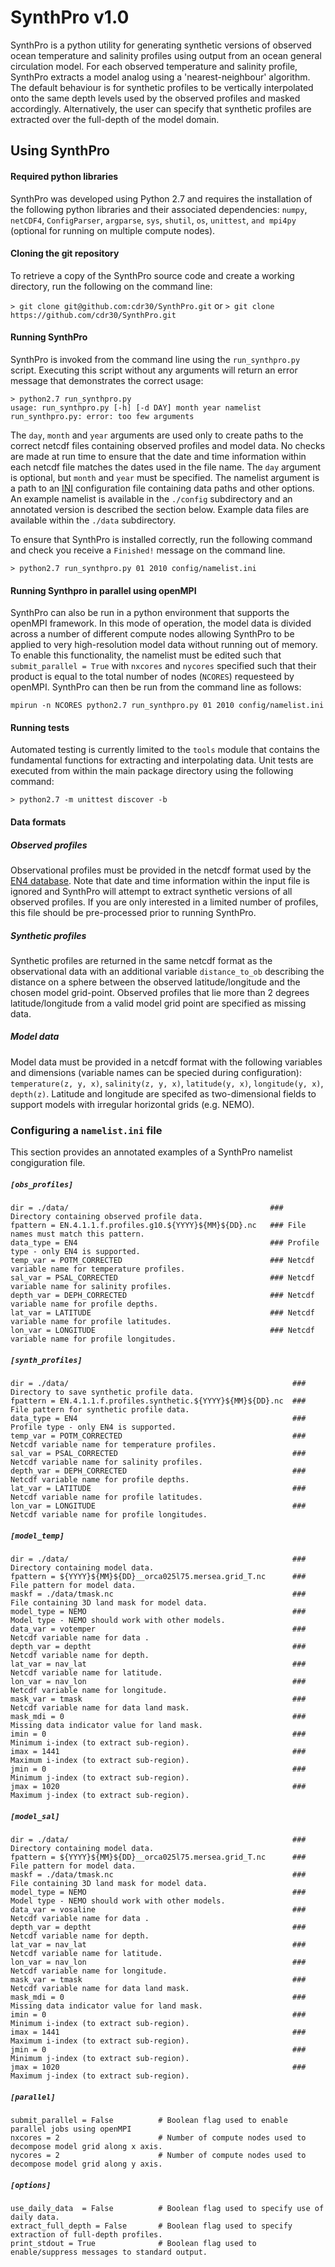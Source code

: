 # SynthPro v1.0
SynthPro is a python utility for generating synthetic versions of observed ocean temperature and salinity profiles using output from an ocean general circulation model. For each observed temperature and salinity profile, SynthPro extracts a model analog using a 'nearest-neighbour' algorithm. The default behaviour is for synthetic profiles to be vertically interpolated onto the same depth levels used by the observed profiles and masked accordingly. Alternatively, the user can specify that synthetic profiles are extracted over the full-depth of the model domain.

## Using SynthPro
#### Required python libraries
SynthPro was developed using Python 2.7 and requires the installation of the following python libraries and their associated dependencies: `numpy`, `netCDF4`, `ConfigParser`, `argparse`, `sys`, `shutil`, `os`, `unittest`, `and mpi4py` (optional for running on multiple compute nodes).

#### Cloning the git repository
To retrieve a copy of the SynthPro source code and create a working directory, run the following on the command line: 

```> git clone git@github.com:cdr30/SynthPro.git```
or 
```> git clone https://github.com/cdr30/SynthPro.git```


#### Running SynthPro
SynthPro is invoked from the command line using the `run_synthpro.py` script. Executing this script without any arguments will return an error message that demonstrates the correct usage:

```
> python2.7 run_synthpro.py 
usage: run_synthpro.py [-h] [-d DAY] month year namelist
run_synthpro.py: error: too few arguments
```

The `day`, `month` and `year` arguments are used only to create paths to the correct netcdf files containing observed profiles and model data. No checks are made at run time to ensure that the date and time information within each netcdf file matches the dates used in the file name. The `day` argument is optional, but `month` and `year` must be specified. The namelist argument is a path to an [INI][INI-ref] configuration file containing data paths and other options. An example namelist is available in the `./config` subdirectory and an annotated version is described the section below. Example data files are available within the `./data` subdirectory. 

To ensure that SynthPro is installed correctly, run the following command and check you receive a `Finished!` message on the command line. 

```
> python2.7 run_synthpro.py 01 2010 config/namelist.ini
```

#### Running Synthpro in parallel using openMPI
SynthPro can also be run in a python environment that supports the openMPI framework. In this mode of operation, the model data is divided across a number of different compute nodes allowing SynthPro to be applied to very high-resolution model data without running out of memory. To enable this functionality, the namelist must be edited such that `submit_parallel = True` with `nxcores` and `nycores` specified such that their product is equal to the total number of nodes (`NCORES`) requesteed by openMPI. SynthPro can then be run from the command line as follows:

```
mpirun -n NCORES python2.7 run_synthpro.py 01 2010 config/namelist.ini
```

#### Running tests
Automated testing is currently limited to the `tools` module that contains the fundamental functions for extracting and interpolating data. Unit tests are executed from within the main package directory using the following command:
```
> python2.7 -m unittest discover -b
```


#### Data formats
##### Observed profiles
Observational profiles must be provided in the netcdf format used by the [EN4 database][EN4-ref]. Note that date and time information within the input file is ignored and SynthPro will attempt to extract synthetic versions of all observed profiles. If you are only interested in a limited number of profiles, this file should be pre-processed prior to running SynthPro. 


##### Synthetic profiles
Synthetic profiles are returned in the same netcdf format as the observational data with an additional variable `distance_to_ob` describing the distance on a sphere between the observed latitude/longitude and the chosen model grid-point. Observed profiles that lie more than 2 degrees latitude/longitude from a valid model grid point are specified as missing data.

##### Model data
Model data must be provided in a netcdf format with the following variables and dimensions (variable names can be specied during configuration): `temperature(z, y, x)`, `salinity(z, y, x)`, `latitude(y, x)`, `longitude(y, x)`, `depth(z)`. Latitude and longitude are specifed as two-dimensional fields to support models with irregular horizontal grids (e.g. NEMO). 


### Configuring a `namelist.ini` file
This section provides an annotated examples of a SynthPro namelist congiguration file. 

##### `[obs_profiles]`
```
dir = ./data/                                             ### Directory containing observed profile data.
fpattern = EN.4.1.1.f.profiles.g10.${YYYY}${MM}${DD}.nc   ### File names must match this pattern. 
data_type = EN4                                           ### Profile type - only EN4 is supported. 
temp_var = POTM_CORRECTED                                 ### Netcdf variable name for temperature profiles.
sal_var = PSAL_CORRECTED                                  ### Netcdf variable name for salinity profiles.
depth_var = DEPH_CORRECTED                                ### Netcdf variable name for profile depths.
lat_var = LATITUDE                                        ### Netcdf variable name for profile latitudes.
lon_var = LONGITUDE                                       ### Netcdf variable name for profile longitudes.
```

##### `[synth_profiles]`
```
dir = ./data/                                                  ### Directory to save synthetic profile data.
fpattern = EN.4.1.1.f.profiles.synthetic.${YYYY}${MM}${DD}.nc  ### File pattern for synthetic profile data.
data_type = EN4                                                ### Profile type - only EN4 is supported.
temp_var = POTM_CORRECTED                                      ### Netcdf variable name for temperature profiles.
sal_var = PSAL_CORRECTED                                       ### Netcdf variable name for salinity profiles.
depth_var = DEPH_CORRECTED                                     ### Netcdf variable name for profile depths.
lat_var = LATITUDE                                             ### Netcdf variable name for profile latitudes.
lon_var = LONGITUDE                                            ### Netcdf variable name for profile longitudes.
```

##### `[model_temp]`
```
dir = ./data/                                                  ### Directory containing model data.
fpattern = ${YYYY}${MM}${DD}__orca025l75.mersea.grid_T.nc      ### File pattern for model data. 
maskf = ./data/tmask.nc                                        ### File containing 3D land mask for model data.
model_type = NEMO                                              ### Model type - NEMO should work with other models. 
data_var = votemper                                            ### Netcdf variable name for data .
depth_var = deptht                                             ### Netcdf variable name for depth.
lat_var = nav_lat                                              ### Netcdf variable name for latitude.
lon_var = nav_lon                                              ### Netcdf variable name for longitude.
mask_var = tmask                                               ### Netcdf variable name for data land mask.
mask_mdi = 0                                                   ### Missing data indicator value for land mask.
imin = 0                                                       ### Minimum i-index (to extract sub-region).
imax = 1441                                                    ### Maximum i-index (to extract sub-region).
jmin = 0                                                       ### Minimum j-index (to extract sub-region). 
jmax = 1020                                                    ### Maximum j-index (to extract sub-region). 
```
##### `[model_sal]`
```
dir = ./data/                                                  ### Directory containing model data.
fpattern = ${YYYY}${MM}${DD}__orca025l75.mersea.grid_T.nc      ### File pattern for model data. 
maskf = ./data/tmask.nc                                        ### File containing 3D land mask for model data.
model_type = NEMO                                              ### Model type - NEMO should work with other models. 
data_var = vosaline                                            ### Netcdf variable name for data .
depth_var = deptht                                             ### Netcdf variable name for depth.
lat_var = nav_lat                                              ### Netcdf variable name for latitude.
lon_var = nav_lon                                              ### Netcdf variable name for longitude.
mask_var = tmask                                               ### Netcdf variable name for data land mask.
mask_mdi = 0                                                   ### Missing data indicator value for land mask.
imin = 0                                                       ### Minimum i-index (to extract sub-region).
imax = 1441                                                    ### Maximum i-index (to extract sub-region).
jmin = 0                                                       ### Minimum j-index (to extract sub-region). 
jmax = 1020                                                    ### Maximum j-index (to extract sub-region). 
```

##### `[parallel]`
```
submit_parallel = False          # Boolean flag used to enable parallel jobs using openMPI
nxcores = 2                      # Number of compute nodes used to decompose model grid along x axis.
nycores = 2                      # Number of compute nodes used to decompose model grid along y axis.
```

##### `[options]`
```
use_daily_data  = False          # Boolean flag used to specify use of daily data.
extract_full_depth = False       # Boolean flag used to specify extraction of full-depth profiles.  
print_stdout = True              # Boolean flag used to enable/suppress messages to standard output.
```






[EN4-ref]: http://www.metoffice.gov.uk/hadobs/en4/download-en4-0-2-g10.html
[INI-ref]: https://en.wikipedia.org/wiki/INI_file
